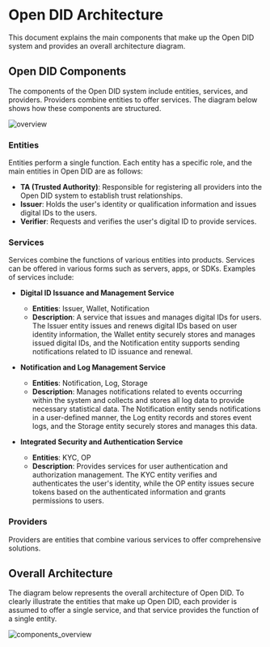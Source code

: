 # Open DID Architecture
This document explains the main components that make up the Open DID system and provides an overall architecture diagram.

## Open DID Components
The components of the Open DID system include entities, services, and providers. Providers combine entities to offer services. The diagram below shows how these components are structured.

![overview](../../assets/components.png)

### Entities
Entities perform a single function. Each entity has a specific role, and the main entities in Open DID are as follows:
* **TA (Trusted Authority)**: Responsible for registering all providers into the Open DID system to establish trust relationships.
* **Issuer**: Holds the user's identity or qualification information and issues digital IDs to the users.
* **Verifier**: Requests and verifies the user's digital ID to provide services.

### Services
Services combine the functions of various entities into products. Services can be offered in various forms such as servers, apps, or SDKs. Examples of services include:
* **Digital ID Issuance and Management Service**
    * **Entities**: Issuer, Wallet, Notification
    * **Description**: A service that issues and manages digital IDs for users. The Issuer entity issues and renews digital IDs based on user identity information, the Wallet entity securely stores and manages issued digital IDs, and the Notification entity supports sending notifications related to ID issuance and renewal.

* **Notification and Log Management Service**
    * **Entities**: Notification, Log, Storage
    * **Description**: Manages notifications related to events occurring within the system and collects and stores all log data to provide necessary statistical data. The Notification entity sends notifications in a user-defined manner, the Log entity records and stores event logs, and the Storage entity securely stores and manages this data.

* **Integrated Security and Authentication Service**
    * **Entities**: KYC, OP
    * **Description**: Provides services for user authentication and authorization management. The KYC entity verifies and authenticates the user's identity, while the OP entity issues secure tokens based on the authenticated information and grants permissions to users.

### Providers
Providers are entities that combine various services to offer comprehensive solutions.

## Overall Architecture
The diagram below represents the overall architecture of Open DID. To clearly illustrate the entities that make up Open DID, each provider is assumed to offer a single service, and that service provides the function of a single entity.

![components_overview](../../assets/components_overview.png)